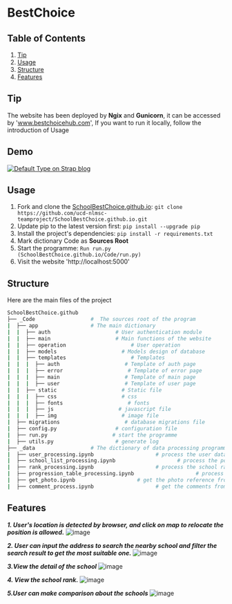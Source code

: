 # BestChoice

## Table of Contents
1. [Tip](https://github.com/leejoonsung007/School/#Tip)
2. [Usage](https://github.com/leejoonsung007/School/#Usage)
3. [Structure](https://github.com/leejoonsung007/School/#structure)
4. [Features](https://github.com/leejoonsung007/School/#features)


## Tip
The website has been deployed by **Ngix** and **Gunicorn**, it can be accessed by 'www.bestchoicehub.com', If you want to run it locally, follow the introduction of Usage

## Demo
[![Default Type on Strap blog](https://github.com/leejoonsung007/School/blob/master/Picture/home.png)](https://www.bestchoicehub.com/)

## Usage

1. Fork and clone the [SchoolBestChoice.github.io](https://github.com/leejoonsung007/School/): `git clone https://github.com/ucd-nlmsc-teamproject/SchoolBestChoice.github.io.git`
2. Update pip to the latest version first: `pip install --upgrade pip`
3. Install the project's dependencies: `pip install -r requirements.txt`
4. Mark dictionary Code as **Sources Root**
5. Start the programme: `Run run.py (SchoolBestChoice.github.io/Code/run.py)`
6. Visit the website 'http://localhost:5000'

## Structure

Here are the main files of the project

```bash
SchoolBestChoice.github
├── _Code	               #  The sources root of the program 
|  ├── app	               # The main dictionary 
|  |  ├── auth                     # User authentication module
|  |  ├── main                     # Main functions of the website
|  |  ├── operation                     # User operation
|  |  ├── models                     # Models design of database
|  |  ├── templates                     # Templates 
|  |  |  ├── auth                     # Template of auth page
|  |  |  ├── error                     # Template of error page
|  |  |  ├── main                     # Template of main page
|  |  |  ├── user                     # Template of user page
|  |  ├── static                     # Static file
|  |  |  ├── css                     # css
|  |  |  ├── fonts                     # fonts
|  |  |  ├── js                     # javascript file
|  |  |  ├── img                     # image file
|  ├── migrations                     # database migrations file
|  ├── config.py                   # configuration file
|  ├── run.py                     # start the programme
|  ├── utils.py                    # generate log
├── _data	               # The dictionary of data processing programme
|  ├── user_processing.ipynb                    # process the user data
|  ├── school_list_processing.ipynb                    # process the post-primary school 
|  ├── rank_processing.ipynb                    # process the school rank data
|  ├── progression_table_processing.ipynb                    # process the progression data
|  ├── get_photo.ipynb                    # get the photo reference from Google Places API
|  ├── comment_process.ipynb                    # get the comments from Google Places API
```

## Features
***1. User's location is detected by browser, and click on map to relocate the position is allowed.***
![image](https://github.com/leejoonsung007/School/blob/master/Picture/click_on_map.gif)


***2. User can input the address to search the nearby school and filter the search result to get the most suitable one.***
![image](https://github.com/leejoonsung007/School/blob/master/Picture/search.gif)


***3.View the detail of the school***
![image](https://github.com/leejoonsung007/School/blob/master/Picture/school_detail.png)


***4. View the school rank.***
![image](https://github.com/leejoonsung007/School/blob/master/Picture/rank.png)


***5.User can make comparison about the schools***
![image](https://github.com/leejoonsung007/School/blob/master/Picture/compare.png)
